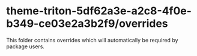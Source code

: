 # theme-triton-5df62a3e-a2c8-4f0e-b349-ce03e2a3b2f9/overrides

This folder contains overrides which will automatically be required by package users.
